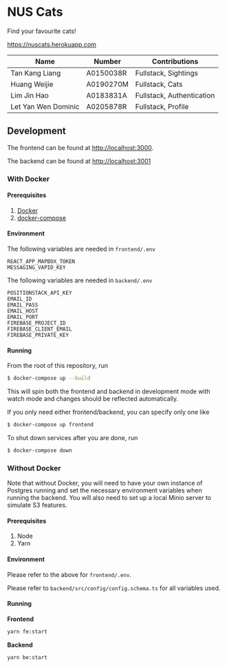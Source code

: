 # NUS Cats

Find your favourite cats!

https://nuscats.herokuapp.com

| Name                | Number    | Contributions             |
| ------------------- | --------- | ------------------------- |
| Tan Kang Liang      | A0150038R | Fullstack, Sightings      |
| Huang Weijie        | A0190270M | Fullstack, Cats           |
| Lim Jin Hao         | A0183831A | Fullstack, Authentication |
| Let Yan Wen Dominic | A0205878R | Fullstack, Profile        |

## Development

The frontend can be found at [http://localhost:3000](http://localhost:3000).

The backend can be found at [http://localhost:3001](http://localhost:3001)

### With Docker

#### Prerequisites

1. [Docker](https://docs.docker.com/get-docker/)
1. [docker-compose](https://docs.docker.com/compose/install/)

#### Environment

The following variables are needed in `frontend/.env`

```
REACT_APP_MAPBOX_TOKEN
MESSAGING_VAPID_KEY
```

The following variables are needed in `backend/.env`

```
POSITIONSTACK_API_KEY
EMAIL_ID
EMAIL_PASS
EMAIL_HOST
EMAIL_PORT
FIREBASE_PROJECT_ID
FIREBASE_CLIENT_EMAIL
FIREBASE_PRIVATE_KEY
```


#### Running 

From the root of this repository, run
```bash
$ docker-compose up --build
```
This will spin both the frontend and backend in development mode with watch mode and changes should be reflected automatically.

If you only need either frontend/backend, you can specify only one like
```bash
$ docker-compose up frontend
```


To shut down services after you are done, run
```bash
$ docker-compose down
```

### Without Docker

Note that without Docker, you will need to have your own instance of Postgres running and set the necessary environment variables when running the backend. You will also need to set up a local Minio server to simulate S3 features.

#### Prerequisites

1. Node
1. Yarn

#### Environment

Please refer to the above for `frontend/.env`.

Please refer to `backend/src/config/config.schema.ts` for all variables used.

#### Running

**Frontend**
```bash
yarn fe:start
```

**Backend**
```bash
yarn be:start
```